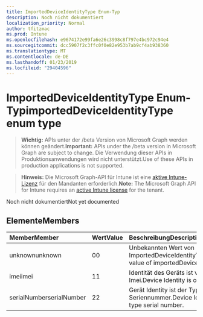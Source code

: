 ```yaml
---
title: ImportedDeviceIdentityType Enum-Typ
description: Noch nicht dokumentiert
localization_priority: Normal
author: tfitzmac
ms.prod: Intune
ms.openlocfilehash: e9674172e99fa6e26c3998c8f797e4bc972c94e4
ms.sourcegitcommit: dcc5907f2c3ffc0f0e82e953b7ab9cf4ab938360
ms.translationtype: MT
ms.contentlocale: de-DE
ms.lasthandoff: 01/23/2019
ms.locfileid: "29404596"
---
```

# <a name="importeddeviceidentitytype-enum-type"></a><span data-ttu-id="31600-103">ImportedDeviceIdentityType Enum-Typ</span><span class="sxs-lookup"><span data-stu-id="31600-103">importedDeviceIdentityType enum type</span></span>

> <span data-ttu-id="31600-104">**Wichtig:** APIs unter der /beta Version von Microsoft Graph werden können geändert.</span><span class="sxs-lookup"><span data-stu-id="31600-104">**Important:** APIs under the /beta version in Microsoft Graph are subject to change.</span></span> <span data-ttu-id="31600-105">Die Verwendung dieser APIs in Produktionsanwendungen wird nicht unterstützt.</span><span class="sxs-lookup"><span data-stu-id="31600-105">Use of these APIs in production applications is not supported.</span></span>

> <span data-ttu-id="31600-106">**Hinweis:** Die Microsoft Graph-API für Intune ist eine [aktive Intune-Lizenz](https://go.microsoft.com/fwlink/?linkid=839381) für den Mandanten erforderlich.</span><span class="sxs-lookup"><span data-stu-id="31600-106">**Note:** The Microsoft Graph API for Intune requires an [active Intune license](https://go.microsoft.com/fwlink/?linkid=839381) for the tenant.</span></span>

<span data-ttu-id="31600-107">Noch nicht dokumentiert</span><span class="sxs-lookup"><span data-stu-id="31600-107">Not yet documented</span></span>

## <a name="members"></a><span data-ttu-id="31600-108">Elemente</span><span class="sxs-lookup"><span data-stu-id="31600-108">Members</span></span>
|<span data-ttu-id="31600-109">Member</span><span class="sxs-lookup"><span data-stu-id="31600-109">Member</span></span>|<span data-ttu-id="31600-110">Wert</span><span class="sxs-lookup"><span data-stu-id="31600-110">Value</span></span>|<span data-ttu-id="31600-111">Beschreibung</span><span class="sxs-lookup"><span data-stu-id="31600-111">Description</span></span>|
|:---|:---|:---|
|<span data-ttu-id="31600-112">unknown</span><span class="sxs-lookup"><span data-stu-id="31600-112">unknown</span></span>|<span data-ttu-id="31600-113">0</span><span class="sxs-lookup"><span data-stu-id="31600-113">0</span></span>|<span data-ttu-id="31600-114">Unbekannten Wert von ImportedDeviceIdentityType.</span><span class="sxs-lookup"><span data-stu-id="31600-114">Unknown value of importedDeviceIdentityType.</span></span>|
|<span data-ttu-id="31600-115">imei</span><span class="sxs-lookup"><span data-stu-id="31600-115">imei</span></span>|<span data-ttu-id="31600-116">1</span><span class="sxs-lookup"><span data-stu-id="31600-116">1</span></span>|<span data-ttu-id="31600-117">Identität des Geräts ist vom Typ Imei.</span><span class="sxs-lookup"><span data-stu-id="31600-117">Device Identity is of type imei.</span></span>|
|<span data-ttu-id="31600-118">serialNumber</span><span class="sxs-lookup"><span data-stu-id="31600-118">serialNumber</span></span>|<span data-ttu-id="31600-119">2</span><span class="sxs-lookup"><span data-stu-id="31600-119">2</span></span>|<span data-ttu-id="31600-120">Gerät Identity ist der Typ Seriennummer.</span><span class="sxs-lookup"><span data-stu-id="31600-120">Device Identity is of type serial number.</span></span>|




